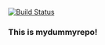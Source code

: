 [![Build Status](http://54.149.230.63:8080/buildStatus/icon?job=MASTER-mydummyrepo)](http://54.149.230.63:8080/job/MASTER-mydummyrepo/)

### This is mydummyrepo!

